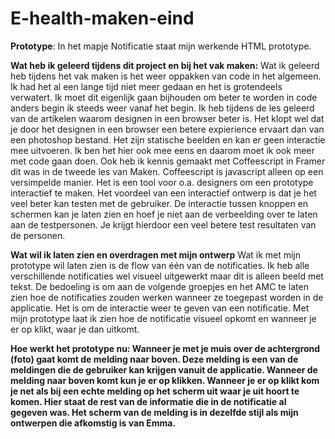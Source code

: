 # E-health-maken-eind

<b>Prototype</b>: In het mapje Notificatie staat mijn werkende HTML prototype.

<b>Wat heb ik geleerd tijdens dit project en bij het vak maken:</b>
Wat ik geleerd heb tijdens het vak maken is het weer oppakken van code in het algemeen. Ik had het al een lange tijd niet meer gedaan en het is grotendeels verwatert. Ik moet dit eigenlijk gaan bijhouden om beter te worden in code anders begin ik steeds weer vanaf het begin. Ik heb tijdens de les geleerd van de artikelen waarom designen in een browser beter is. Het klopt wel dat je door het designen in een browser een betere expierience ervaart dan van een photoshop bestand. Het zijn statische beelden en kan er geen interactie mee uitvoeren. Ik ben het hier ook mee eens en daarom moet ik ook meer met code gaan doen. 
Ook heb ik kennis gemaakt met Coffeescript in Framer dit was in de tweede les van Maken. Coffeescript is javascript alleen op een versimpelde manier. Het is een tool voor o.a. designers om een prototype interactief te maken. Het voordeel van een interactief ontwerp is dat je het veel beter kan testen met de gebruiker. De interactie tussen knoppen en schermen kan je laten zien en hoef je niet aan de verbeelding over te laten aan de testpersonen. Je krijgt hierdoor een veel betere test resultaten van de personen. 


<b>Wat wil ik laten zien en overdragen met mijn ontwerp</b>
Wat ik met mijn prototype wil laten zien is de flow van één van de notificaties. Ik heb alle verschillende notificaties wel visueel uitgewerkt maar dit is alleen beeld met tekst. De bedoeling is om aan de volgende groepjes en het AMC te laten zien hoe de notificaties zouden werken wanneer ze toegepast worden in de applicatie. Het is om de interactie weer te geven van een notificatie. Met mijn prototype laat ik zien hoe de notificatie visueel opkomt en wanneer je er op klikt, waar je dan uitkomt. 

<b>Hoe werkt het prototype nu:
Wanneer je met je muis over de achtergrond (foto) gaat komt de melding naar boven. Deze melding is een van de meldingen die de gebruiker kan krijgen vanuit de applicatie. Wanneer de melding naar boven komt kun je er op klikken. Wanneer je er op klikt kom je net als bij een echte melding op het scherm uit waar je uit hoort te komen. Hier staat de rest van de informatie die in de notificatie al gegeven was. Het scherm van de melding is in dezelfde stijl als mijn ontwerpen die afkomstig is van Emma.  
